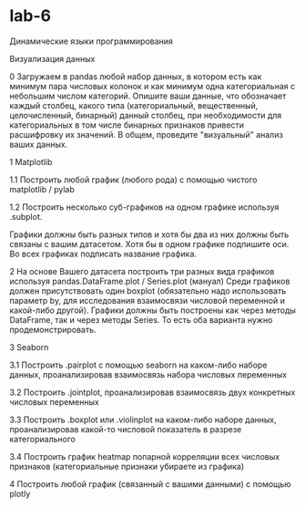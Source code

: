 # lab-6
Динамические языки программирования

Визуализация данных

0 Загружаем в pandas любой набор данных, в котором есть как минимум пара числовых колонок и как минимум одна категориальная с небольшим числом категорий. Опишите ваши данные, что обозначает каждый столбец, какого типа (категориальный, вещественный, целочисленный, бинарный) данный столбец, при необходимости для категориальных в том числе бинарных признаков привести расшифровку их значений. В общем, проведите "визуальный" анализ ваших данных.

1 Matplotlib

1.1 Построить любой график (любого рода) с помощью чистого matplotlib / pylab

1.2 Построить несколько суб-графиков на одном графике используя .subplot.

Графики должны быть разных типов и хотя бы два из них должны быть связаны с вашим датасетом. Хотя бы в одном графике подпишите оси. Во всех графиках подписать название графика.

2 На основе Вашего датасета построить три разных вида графиков используя pandas.DataFrame.plot / Series.plot (мануал) Среди графиков должен присутствовать один boxplot (обязательно надо использовать параметр by, для исследования взаимосвязи числовой переменной и какой-либо другой). Графики должны быть построены как через методы DataFrame, так и через методы Series. То есть оба варианта нужно продемонстрировать.

3 Seaborn

3.1 Построить .pairplot с помощью seaborn на каком-либо наборе данных, проанализировав взаимосвязь набора числовых переменных

3.2 Построить .jointplot, проанализировав взаимосвязь двух конкретных числовых переменных

3.3 Построить .boxplot или .violinplot на каком-либо наборе данных, проанализировав какой-то числовой показатель в разрезе категориального

3.4 Построить график heatmap попарной корреляции всех числовых признаков (категориальные признаки убираете из графика)

4 Построить любой график (связанный с вашими данными) с помощью plotly
